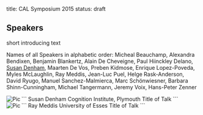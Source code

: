 title: CAL Symposium 2015
status: draft

## Speakers

short introducing text

Names of all Speakers in alphabetic order: Micheal Beauchamp, Alexandra Bendixen, Benjamin Blankertz, Alain De Cheveigne, Paul Hiinckley Delano, [Susan Denham](DenhamS_small100px.png), Maarten De Vos, Preben Kidmose, Enrique Lopez-Poveda, Myles McLaughlin, Ray Meddis, Jean-Luc Puel, Helge Rask-Anderson, David Ryugo, Manuel Sanchez-Malmierca, Marc Schönwiesner, Barbara Shinn-Cunningham, Michael Tangermann, Jeremy Voix, Hans-Peter Zenner


<img src="04_cal-symposium-2015/vips_in_pics/DenhamS_small100px.png" border="0" alt="Pic" align="left">
```
Susan Denham
Cognition Institute, Plymouth
Title of Talk
```
<br style="clear: both;">

<img src="04_cal-symposium-2015/vips_in_pics/MeddisR_small.png" border="0" alt="Pic" align="left">
```
Ray Meddis
University of Esses
Title of Talk
```
<br style="clear: both;">




